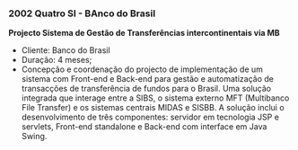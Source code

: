 ### 2002 Quatro SI - BAnco do Brasil

**Projecto Sistema de Gestão de Transferências intercontinentais via MB**
-	Cliente: Banco do Brasil
-	Duração: 4 meses;
-	Concepção e coordenação do projecto de implementação de um sistema com Front-end e Back-end para gestão e automatização de transacções de transferência de fundos para o Brasil. Uma solução integrada que interage entre a SIBS, o sistema externo MFT (Multibanco File Transfer) e os sistemas centrais MIDAS e SISBB. A solução inclui o desenvolvimento de três componentes: servidor em tecnologia JSP e servlets, Front-end standalone e Back-end com interface em Java Swing.
